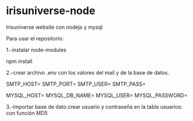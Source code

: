 # irisuniverse-node

Irisuniverse website con nodejs y mysql

Para usar el repositorio:

1.-instalar node-modules

npm install

2.-crear archivo .env con los valores del mail y de la base de datos. 

SMTP_HOST=
SMTP_PORT=
SMTP_USER=
SMTP_PASS=

MYSQL_HOST=
MYSQL_DB_NAME=
MYSQL_USER=
MYSQL_PASSWORD=

3.-importar base de dato.crear usuario y contraseña en la tabla usuarios: 
 con función MD5



